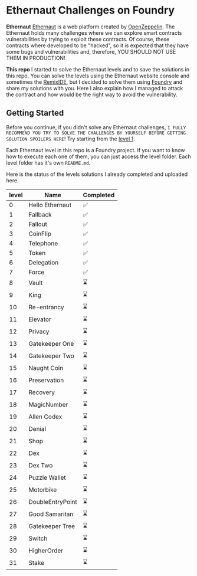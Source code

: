 # Ethernaut Challenges on Foundry

**Ethernaut**
[Ethernaut](https://ethernaut.openzeppelin.com/) is a web platform created by [OpenZeppelin](https://www.openzeppelin.com/). The Ethernaut holds many challenges where we can explore smart contracts vulnerabilities by trying to exploit these contracts. Of course, these contracts where developed to be "hacked", so it is expected that they have some bugs and vulnerabilities and, therefore, YOU SHOULD NOT USE THEM IN PRODUCTION!

**This repo**
I started to solve the Ethernaut levels and to save the solutions in this repo. You can solve the levels using the Ethernaut website console and sometimes the [RemixIDE](https://remix.ethereum.org), but I decided to solve them using [Foundry](https://book.getfoundry.sh/) and share my solutions with you. Here I also explain how I managed to attack the contract and how would be the right way to avoid the vulnerability.

## Getting Started

Before you continue, if you didn't solve any Ethernaut challenges, `I FULLY RECOMMEND YOU TRY TO SOLVE THE CHALLENGES BY YOURSELF BEFORE GETTING SOLUTION SPOILERS HERE`! Try starting from the [level 1](https://ethernaut.openzeppelin.com/level/0x7E0f53981657345B31C59aC44e9c21631Ce710c7).

Each Ethernaut level in this repo is a Foundry project. If you want to know how to execute each one of them, you can just access the level folder. Each level folder has it's own `README.md`.

Here is the status of the levels solutions I already completed and uploaded here.

| level | Name             | Completed |
| ----- | ---------------- | --------- |
| 0     | Hello Ethernaut  | ✅         |
| 1     | Fallback         | ✅         |
| 2     | Fallout          | ✅         |
| 3     | CoinFlip         | ✅         |
| 4     | Telephone        | ✅         |
| 5     | Token            | ✅         |
| 6     | Delegation       | ✅         |
| 7     | Force            | ✅         |
| 8     | Vault            | ⌛️         |
| 9     | King             | ⌛️         |
| 10    | Re-entrancy      | ⌛️         |
| 11    | Elevator         | ⌛️         |
| 12    | Privacy          | ⌛️         |
| 13    | Gatekeeper One   | ⌛️         |
| 14    | Gatekeeper Two   | ⌛️         |
| 15    | Naught Coin      | ⌛️         |
| 16    | Preservation     | ⌛️         |
| 17    | Recovery         | ⌛️         |
| 18    | MagicNumber      | ⌛️         |
| 19    | Allen Codex      | ⌛️         |
| 20    | Denial           | ⌛️         |
| 21    | Shop             | ⌛️         |
| 22    | Dex              | ⌛️         |
| 23    | Dex Two          | ⌛️         |
| 24    | Puzzle Wallet    | ⌛️         |
| 25    | Motorbike        | ⌛️         |
| 26    | DoubleEntryPoint | ⌛️         |
| 27    | Good Samaritan   | ⌛️         |
| 28    | Gatekeeper Tree  | ⌛️         |
| 29    | Switch           | ⌛️         |
| 30    | HigherOrder      | ⌛️         |
| 31    | Stake            | ⌛️         |